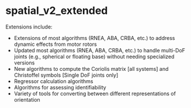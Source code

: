 # spatial_v2_extended

Extensions include:
* Extensions of most algorithms (RNEA, ABA, CRBA, etc.) to address dynamic effects from motor rotors
* Updated most algorithms (RNEA, ABA, CRBA, etc.) to handle multi-DoF joints (e.g., spherical or floating base) without needing specialized versions
* New algorithms to compute the Coriolis matrix [all systems] and Christoffel symbols [Single DoF joints only]
* Regressor calculation algorithms
* Algorithms for assessing identifiability
* Variety of tools for converting between different representations of orientation
